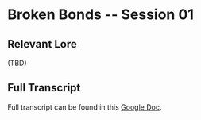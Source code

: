 # Broken Bonds -- Session 01

## Relevant Lore

(TBD)

## Full Transcript

Full transcript can be found in this [Google Doc](https://docs.google.com/document/d/1J2qOyn-NvB0TZF1fhNvPj9k2-mGroBsQyhAb9hmSfLQ/edit?usp=sharing).
